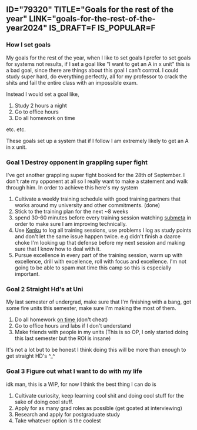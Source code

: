 ID="79320"
TITLE="Goals for the rest of the year"
LINK="goals-for-the-rest-of-the-year2024"
IS_DRAFT=F
IS_POPULAR=F
----------

### How I set goals 

My goals for the rest of the year, when I like to set goals I prefer to set goals for systems not results, if I set a goal like "I want to get an A in x unit" this is a bad goal, since there are things about this goal I can't control. I could study super hard, do everything perfectly, all for my professor to crack the shits and fail the entire class with an impossible exam. 

Instead I would set a goal like, 

1. Study 2 hours a night 
2. Go to office hours
3. Do all homework on time 

etc. etc. 

These goals set up a system that if I follow I am extremely likely to get an A in x unit. 


### Goal 1 Destroy opponent in grappling super fight

I've got another grappling super fight booked for the 28th of September. I don't rate my opponent at all so I really want to make a statement and walk through him. In order to achieve this here's my system 

1. Cultivate a weekly training schedule with good training partners that works around my university and other commitments. (done) 
2. Stick to the training plan for the next ~8 weeks
3. spend 30-60 minutes before every training session watching [submeta](https://submeta.io/) in order to make sure I am improving technically. 
4. Use [Kenku](https://kenku.org) to log all training sessions, use problems I log as study points and don't let the same issue happen twice. e.g didn't finish a daarce choke I'm looking up that defense before my next session and making sure that I know how to deal with it. 
5. Pursue excellence in every part of the training session, warm up with excellence, drill with excellence, roll with focus and excellence. I'm not going to be able to spam mat time this camp so this is especially important. 

### Goal 2 Straight Hd's at Uni

My last semester of undergrad, make sure that I'm finishing with a bang, got some fire units this semester, make sure I'm making the most of them. 

1. Do all homework <u> on time </u> (don't cheat)
2. Go to office hours and labs if I don't understand 
3. Make friends with people in my units (This is so OP, I only started doing this last semester but the ROI is insane) 

It's not a lot but to be honest I think doing this will be more than enough to get straight HD's ^_^

### Goal 3 Figure out what I want to do with my life 

idk man, this is a WIP, for now I think the best thing I can do is 

1. Cultivate curiosity, keep learning cool shit and doing cool stuff for the sake of doing cool stuff.  
2. Apply for as many grad roles as possible (get goated at interviewing) 
3. Research and apply for postgraduate study
4. Take whatever option is the coolest 

